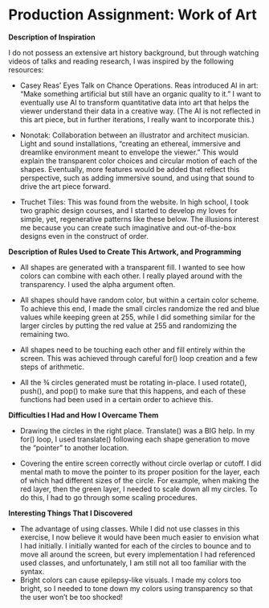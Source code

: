 # Production Assignment: Work of Art

**Description of Inspiration**

I do not possess an extensive art history background, but through watching videos of talks and reading research, I was inspired by the following resources: 

- Casey Reas’ Eyes Talk on Chance Operations.  Reas introduced AI in art: “Make something artificial but still have an organic quality to it.”  I want to eventually use AI to transform quantitative data into art that helps the viewer understand their data in a creative way.  (The AI is not reflected in this art piece, but in further iterations, I really want to incorporate this.)

- Nonotak: Collaboration between an illustrator and architect musician.  Light and sound installations, “creating an ethereal, immersive and dreamlike environment meant to envelope the viewer.”  This would explain the transparent color choices and circular motion of each of the shapes. Eventually, more features would be added that reflect this perspective, such as adding immersive sound, and using that sound to drive the art piece forward.

- Truchet Tiles: This was found from the website. In high school, I took two graphic design courses, and I started to develop my loves for simple, yet, regenerative patterns like these below.  The illusions interest me because you can create such imaginative and out-of-the-box designs even in the construct of order. 

**Description of Rules Used to Create This Artwork, and Programming**

- All shapes are generated with a transparent fill. I wanted to see how colors can combine with each other. I really played around with the transparency.  I used the alpha argument often.

- All shapes should have random color, but within a certain color scheme. To achieve this end, I made the small circles randomize the red and blue values while keeping green at 255, while I did something similar for the larger circles by putting the red value at 255 and randomizing the remaining two.

- All shapes need to be touching each other and fill entirely within the screen.  This was achieved through careful for() loop creation and a few steps of arithmetic. 

- All the ¾ circles generated must be rotating in-place.  I used rotate(), push(), and pop() to make sure that this happens, and each of these functions had been used in a certain order to achieve this.

**Difficulties I Had and How I Overcame Them**

- Drawing the circles in the right place.  Translate()  was a BIG help.  In my for() loop, I used translate() following each shape generation to move the “pointer” to another location. 

- Covering the entire screen correctly without circle overlap or cutoff.  I did mental math to move the pointer to its proper position for the layer, each of which had different sizes of the circle.  For example, when making the red layer, then the green layer, I needed to scale down all my circles.  To do this, I had to go through some scaling procedures.

**Interesting Things That I Discovered**

- The advantage of using classes. While I did not use classes in this exercise, I now believe it would have been much easier to envision what I had initially.  I initially wanted for each of the circles to bounce and to move all around the screen, but every implementation I had referenced used classes, and unfortunately, I am still not all too familiar with the syntax. 
- Bright colors can cause epilepsy-like visuals.  I made my colors too bright, so I needed to tone down my colors using transparency so that the user won’t be too shocked!

